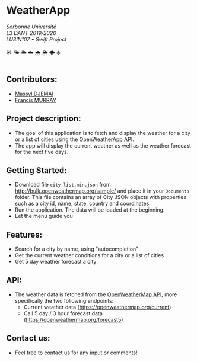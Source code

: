 # WeatherApp
<em>Sorbonne Université <br>L3 DANT 2019/2020 <br>LU3IN107 • Swift Project</em>
<br><br>☀️ 🌤 🌥 ☁️ 🌧 🌦 🌩 ❄️
<br><br>
## Contributors:

- [Massyl DJEMAI](https://github.com/llp0702)
- [Francis MURRAY](https://github.com/francis-murray)

## Project description:

- The goal of this application is to fetch and display the weather for a city or a list of cities using the [OpenWeatherApp API](https://openweathermap.org/api).
- The app will display the current weather as well as the weather forecast for the next five days.

## Getting Started:

- Download file `city.list.min.json` from http://bulk.openweathermap.org/sample/ and place it in your `Documents` folder. This file contains an array of City JSON objects with properties such as a city id, name, state, country and coordinates.
- Run the application. The data will be loaded at the beginning.
- Let the menu guide you

## Features:

- Search for a city by name, using "autocompletion"
- Get the current weather conditions for a city or a list of cities
- Get 5 day weather forecast a city

## API:

- The weather data is fetched from the [OpenWeatherMap API](https://openweathermap.org/api), more specifically the two following endpoints:
  - Current weather data (https://openweathermap.org/current)
  - Call 5 day / 3 hour forecast data (https://openweathermap.org/forecast5)

## Contact us:

- Feel free to contact us for any input or comments!
